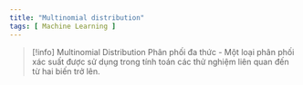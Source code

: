 ```yaml
---
title: "Multinomial distribution"
tags: [ Machine Learning ]
---
```


> [!info] Multinomial Distribution
> Phân phối đa thức - Một loại phân phối xác suất được sử dụng trong tính toán các thử nghiệm liên quan đến từ hai biến trở lên.